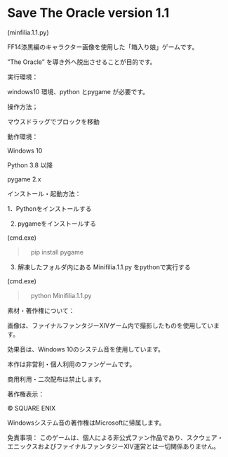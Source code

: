 # Save The Oracle version 1.1

(minfilia.1.1.py)


FF14漆黒編のキャラクター画像を使用した「箱入り娘」ゲームです。

”The Oracle” を導き外へ脱出させることが目的です。

実行環境：

windows10 環境、python とpygame が必要です。

操作方法；

マウスドラッグでブロックを移動

動作環境：

Windows 10

Python 3.8 以降

pygame 2.x


インストール・起動方法：

1．Pythonをインストールする

2. pygameをインストールする

(cmd.exe)
>　pip install pygame

3. 解凍したフォルダ内にある Minifilia.1.1.py をpythonで実行する

(cmd.exe)
>　python Minifilia.1.1.py



素材・著作権について：

画像は、ファイナルファンタジーXIVゲーム内で撮影したものを使用しています。

効果音は、Windows 10のシステム音を使用しています。

本作は非営利・個人利用のファンゲームです。

商用利用・二次配布は禁止します。

著作権表示：

© SQUARE ENIX

Windowsシステム音の著作権はMicrosoftに帰属します。

免責事項：
このゲームは、個人による非公式ファン作品であり、スクウェア・エニックスおよびファイナルファンタジーXIV運営とは一切関係ありません。

